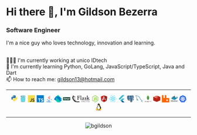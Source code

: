 # Hi there 👋, I'm Gildson Bezerra

### Software Engineer

I'm a nice guy who loves technology, innovation and learning.

<br/>👨🏽‍💻 I'm currently working at unico IDtech
<br/>🌱 I'm currently learning Python, GoLang, JavaScript/TypeScript, Java and Dart
<br/>📫 How to reach me: [gildson13@hotmail.com](mailto:gildson13@hotmail.com)

---

<p align="center">
  <img src="assets/python.svg" alt="python" width="20" height="20"/>
  <img src="assets/go.svg" alt="golang" width="20" height="20"/>
  <img src="assets/javascript.svg" alt="JavaScript" width="20" height="20"/>
  <img src="assets/typescript.svg" alt="TypeScript" width="20" height="20"/>
  <img src="assets/java.svg" alt="Java" width="20" height="20"/>
  <img src="assets/dart.svg" alt="dart" width="20" height="20"/>
  <img src="assets/django.svg" alt="django" width="20" height="20"/>
  <img src="assets/flask.png" alt="flask" width="50" height="20"/>
  <img src="assets/nodejs.svg" alt="nodejs" width="20" height="20"/>
  <img src="assets/angularjs.svg" alt="angular" width="20" height="20"/>
  <img src="assets/react.svg" alt="react" width="20" height="20"/>
  <img src="assets/flutter.svg" alt="flutter" width="20" height="20"/>
  <img src="assets/postgresql.svg" alt="postgres" width="20" height="20"/>
  <img src="assets/mysql.svg" alt="mysql" width="20" height="20"/>
  <img src="assets/mongodb.svg" alt="mongo" width="20" height="20"/>
  <img src="assets/redis.svg" alt="redis" width="20" height="20"/>
  <img src="assets/rabbitmq.svg" alt="rabbitmq" width="20" height="20"/>
  <img src="assets/docker.svg" alt="docker" width="20" height="20"/>
  <img src="assets/kubernetes.svg" alt="kubernetes" width="20" height="20"/>
  <img src="assets/linux.svg" alt="linux" width="20" height="20"/>
</p>

---

<p align="center">
  <img src="https://github-readme-stats.vercel.app/api?username=bgildson&show_icons=true" alt="bgildson" />
</p>
